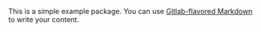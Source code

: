 This is a simple example package. You can use
[Gitlab-flavored Markdown](https://kathurimakimathi/mastering-markdown/)
to write your content.